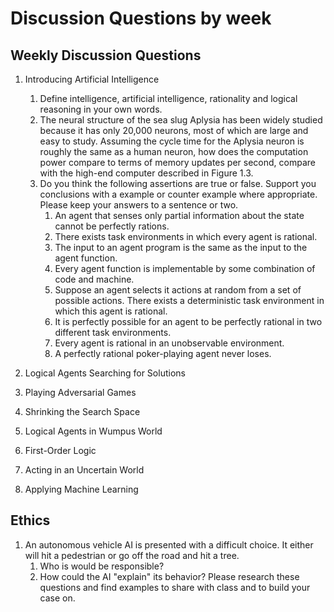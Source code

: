 # Discussion Questions by week

## Weekly Discussion Questions

1.  Introducing Artificial Intelligence
    1.  Define intelligence, artificial intelligence, rationality and logical reasoning in your own words.
    2.  The neural structure of the sea slug Aplysia has been widely studied because it has only 20,000 neurons, most of which are large and easy to study.  Assuming the cycle time for the Aplysia neuron is roughly the same as a human neuron, how does the computation power compare to terms of memory updates per second, compare with the high-end computer described in Figure 1.3.
    3.  Do you think the following assertions are true or false.  Support you conclusions with a example or counter example where appropriate.  Please keep your answers to a sentence or two.
        1.  An agent that senses only partial information about the state cannot be perfectly rations.
        2.  There exists task environments in which every agent is rational.
        3.  The input to an agent program is the same as the input to the agent function.
        4.   Every agent function is implementable by some combination of code and machine.
        5.  Suppose an agent selects it actions at random from a set of possible actions.  There exists a deterministic task environment in which this agent is rational.
        6. It is perfectly possible for an agent to be perfectly rational in two different task environments.
        7.  Every agent is rational in an unobservable environment.
        8.  A perfectly rational poker-playing agent never loses.

2.  Logical Agents Searching for Solutions
3.  Playing Adversarial Games
4.  Shrinking the Search Space
5.  Logical Agents in Wumpus World
6.  First-Order Logic
7.  Acting in an Uncertain World
8.  Applying Machine Learning

## Ethics
1.  An autonomous vehicle AI is presented with a difficult choice.  It either will hit a pedestrian or go off the road and hit a tree.
    1.  Who is would be responsible?
    2.  How could the AI "explain" its behavior?   Please research these questions and find examples to share with class and to build your case on.
